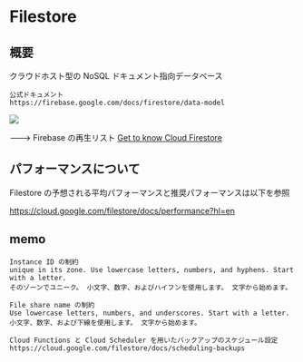 # Filestore

## 概要

クラウドホスト型の NoSQL ドキュメント指向データベース

```
公式ドキュメント
https://firebase.google.com/docs/firestore/data-model
```

[![](https://img.youtube.com/vi/v_hR4K4auoQ/0.jpg)](https://www.youtube.com/watch?v=v_hR4K4auoQ)


---> Firebase の再生リスト [Get to know Cloud Firestore](https://www.youtube.com/playlist?list=PLl-K7zZEsYLluG5MCVEzXAQ7ACZBCuZgZ)


## パフォーマンスについて

Filestore の予想される平均パフォーマンスと推奨パフォーマンスは以下を参照

https://cloud.google.com/filestore/docs/performance?hl=en

## memo

```
Instance ID の制約
unique in its zone. Use lowercase letters, numbers, and hyphens. Start with a letter.
そのゾーンでユニーク。 小文字、数字、およびハイフンを使用します。 文字から始めます。
```

```
File share name の制約
Use lowercase letters, numbers, and underscores. Start with a letter.
小文字、数字、および下線を使用します。 文字から始めます。
```


```
Cloud Functions と Cloud Scheduler を用いたバックアップのスケジュール設定
https://cloud.google.com/filestore/docs/scheduling-backups
```
